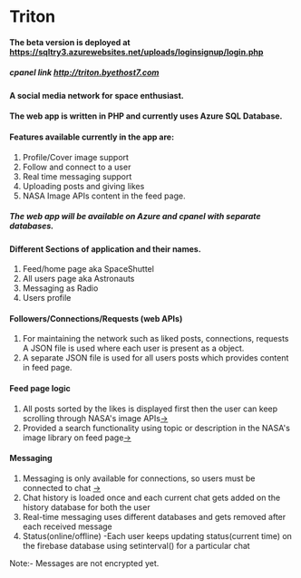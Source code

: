 # Triton

#### The beta version is deployed at https://sqltry3.azurewebsites.net/uploads/loginsignup/login.php
##### cpanel link http://triton.byethost7.com

#### A social media network for space enthusiast.
#### The web app is written in PHP and currently uses Azure SQL Database.

#### Features available currently in the app are:
1. Profile/Cover image support
2. Follow and connect to a user
3. Real time messaging support
4. Uploading posts and giving likes
5. NASA Image APIs content in the feed page.

##### The web app will be available on Azure and cpanel with separate databases.

#### Different Sections of application and their names.
1. Feed/home page aka SpaceShuttel
2. All users page aka Astronauts
3. Messaging as Radio
4. Users profile


#### Followers/Connections/Requests (web APIs)
1. For maintaining the network such as liked posts, connections, requests A JSON file is used where each user is present as a object.
2. A separate JSON file is used for all users posts which provides content in feed page.

#### Feed page logic
1. All posts sorted by the likes is displayed first then the user can keep scrolling through NASA's image APIs[->](https://github.com/Spectre-ak/Triton/blob/main/SpaceShuttel/SpaceShuttel.php)
2. Provided a search functionality using topic or description in the NASA's image library on feed page[->](https://github.com/Spectre-ak/Triton/tree/main/SpaceShuttel/nasa-image)


#### Messaging
1. Messaging is only available for connections, so users must be connected to chat [->](https://github.com/Spectre-ak/Triton/blob/main/radio/Radio.php)
2. Chat history is loaded once and each current chat gets added on the history database for both the user
3. Real-time messaging uses different databases and gets removed after each received message
4. Status(online/offline) -Each user keeps updating status(current time) on the firebase database using setinterval() for a particular chat

Note:- Messages are not encrypted yet.
